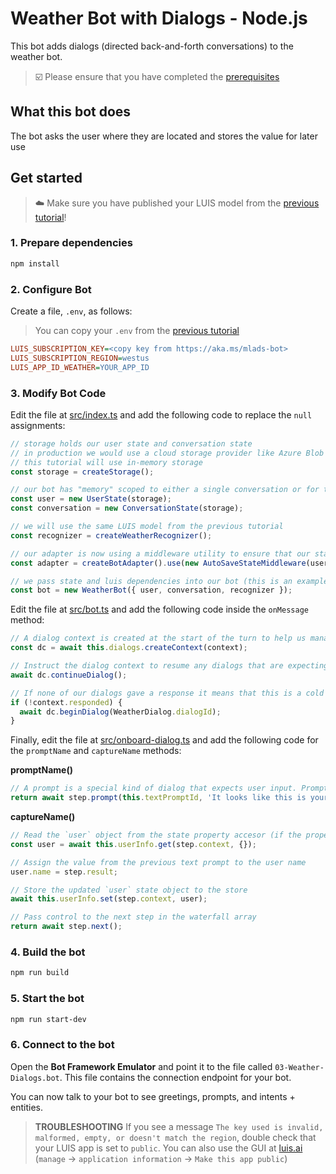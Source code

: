 # Weather Bot with Dialogs - Node.js

This bot adds dialogs (directed back-and-forth conversations) to the weather bot.

> ☑️ Please ensure that you have completed the [prerequisites](../../README.md#prerequisites)

## What this bot does

The bot asks the user where they are located and stores the value for later use

## Get started

> ☁️ Make sure you have published your LUIS model from the [previous tutorial](../02-weather-luis)!

### 1. Prepare dependencies

```bash
npm install
```

### 2. Configure Bot

Create a file, `.env`, as follows:

> You can copy your `.env` from the [previous tutorial](../02-weather-luis)

```ini
LUIS_SUBSCRIPTION_KEY=<copy key from https://aka.ms/mlads-bot>
LUIS_SUBSCRIPTION_REGION=westus
LUIS_APP_ID_WEATHER=YOUR_APP_ID
```

### 3. Modify Bot Code

Edit the file at [src/index.ts](./src/index.ts) and add the following code to replace the `null` assignments:

```typescript
// storage holds our user state and conversation state
// in production we would use a cloud storage provider like Azure Blob
// this tutorial will use in-memory storage
const storage = createStorage();

// our bot has "memory" scoped to either a single conversation or for the lifespan of a user
const user = new UserState(storage);
const conversation = new ConversationState(storage);

// we will use the same LUIS model from the previous tutorial
const recognizer = createWeatherRecognizer();

// our adapter is now using a middleware utility to ensure that our state is automatically persisted after each turn
const adapter = createBotAdapter().use(new AutoSaveStateMiddleware(user, conversation));

// we pass state and luis dependencies into our bot (this is an example of Depdendency Injection)
const bot = new WeatherBot({ user, conversation, recognizer });
```

Edit the file at [src/bot.ts](./src/bot.ts) and add the following code inside the `onMessage` method:

```typescript
// A dialog context is created at the start of the turn to help us manage our DialogSet for the current state of the conversation
const dc = await this.dialogs.createContext(context);

// Instruct the dialog context to resume any dialogs that are expecting a user response (e.g. a text prompt)
await dc.continueDialog();

// If none of our dialogs gave a response it means that this is a cold start request and we should begin a new "weather" dialog
if (!context.responded) {
  await dc.beginDialog(WeatherDialog.dialogId);
}
```

Finally, edit the file at [src/onboard-dialog.ts](./src/onboard-dialog.ts) and add the following code for the `promptName` and `captureName` methods:

__promptName()__

```typescript
// A prompt is a special kind of dialog that expects user input. Prompts are commonly used in WaterfallDialogs, as seen here
return await step.prompt(this.textPromptId, 'It looks like this is your first time here. What should I call you?');
```

__captureName()__

```typescript
// Read the `user` object from the state property accesor (if the property does not exist, we use the default value `{}`)
const user = await this.userInfo.get(step.context, {});

// Assign the value from the previous text prompt to the user name
user.name = step.result;

// Store the updated `user` state object to the store
await this.userInfo.set(step.context, user);

// Pass control to the next step in the waterfall array
return await step.next();
```

### 4. Build the bot

```bash
npm run build
```

### 5. Start the bot

```bash
npm run start-dev
```

### 6. Connect to the bot

Open the __Bot Framework Emulator__ and point it to the file called `03-Weather-Dialogs.bot`. This file contains the connection endpoint for your bot.

You can now talk to your bot to see greetings, prompts, and intents + entities.

> __TROUBLESHOOTING__ If you see a message `The key used is invalid, malformed, empty, or doesn't match the region`, double check that your LUIS app is set to `public`. You can also use the GUI at [luis.ai](https://luis.ai) (`manage` -> `application information` -> `Make this app public`)